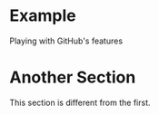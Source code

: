 # Example
Playing with GitHub's features

# Another Section
This section is different from the first.
